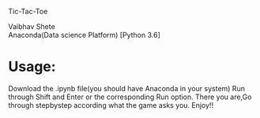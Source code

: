  Tic-Tac-Toe


Vaibhav Shete   
Anaconda(Data science Platform)
 [Python 3.6]
 
<h1>Usage:</h1>
	Download the .ipynb file(you should have Anaconda in your system)
	Run through Shift and Enter or the corresponding Run option.
	There you are,Go through stepbystep according what the game asks
	you.
	Enjoy!!
